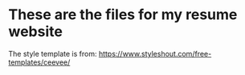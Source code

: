 # These are the files for my resume website

The style template is from: https://www.styleshout.com/free-templates/ceevee/